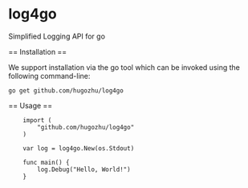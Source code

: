 log4go
======

Simplified Logging API for go

== Installation ==

We support installation via the go tool which can be invoked using the following command-line:

    go get github.com/hugozhu/log4go

== Usage ==
```
    import (
        "github.com/hugozhu/log4go"
    )

    var log = log4go.New(os.Stdout)

    func main() {
        log.Debug("Hello, World!")
    }
```    